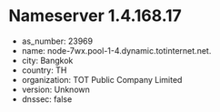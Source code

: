# Nameserver 1.4.168.17

* as_number: 23969
* name: node-7wx.pool-1-4.dynamic.totinternet.net.
* city: Bangkok
* country: TH
* organization: TOT Public Company Limited
* version: Unknown
* dnssec: false

